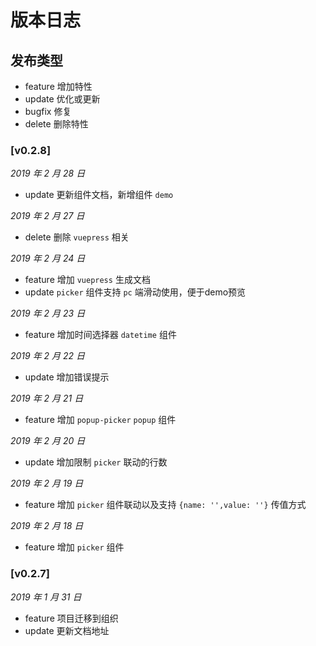 # 版本日志

## 发布类型

* feature 增加特性
* update 优化或更新
* bugfix 修复
* delete 删除特性

### [v0.2.8]

*2019 年 2 月 28 日*

* update 更新组件文档，新增组件 `demo`

*2019 年 2 月 27 日*

* delete 删除 `vuepress` 相关

*2019 年 2 月 24 日*

* feature 增加 `vuepress` 生成文档
* update `picker` 组件支持 `pc` 端滑动使用，便于demo预览

*2019 年 2 月 23 日*

* feature 增加时间选择器 `datetime` 组件

*2019 年 2 月 22 日*

* update 增加错误提示

*2019 年 2 月 21 日*

* feature 增加 `popup-picker` `popup` 组件

*2019 年 2 月 20 日*

* update 增加限制 `picker` 联动的行数

*2019 年 2 月 19 日*

* feature 增加 `picker` 组件联动以及支持 `{name: '',value: ''}` 传值方式

*2019 年 2 月 18 日*

* feature 增加 `picker` 组件

### [v0.2.7]

*2019 年 1 月 31 日*

* feature 项目迁移到组织
* update 更新文档地址

